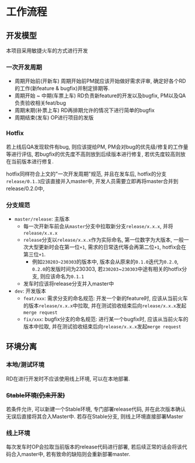 # 工作流程

## 开发模型
本项目采用敏捷火车的方式进行开发

### 一次开发周期
- 周期开始前(开新车)
周期开始前PM就应该开始做好需求评审, 确定好各个RD的工作(新feature & bugfix)并制定排期等.
- 周期开始 ~ 中期(车票上车)
RD负责新feature的开发以及bugfix, PM以及QA负责验收相关feat/bug
- 周期末期(补票上车)
RD再排期允许的情况下进行简单的bugfix
- 周期结束(发车)
OP进行项目的发版
### Hotfix
若上线后QA发现软件有bug, 则应该提给PM, PM会对bug的优先级/修复的工作量等进行评估, 若bugfix的优先度不高则放到后续版本进行修复, 若优先度较高则放在当前版本进行修复.

hotfix同样符合上文的"一次开发周期"规范, 并且在发车后, hotfix的分支`release/0.1.3`应该直接并入master中, 开发人员需要立即再将master合并到release/0.2.0中,
### 分支规范

- `master/release`: 主版本
    - 每一次开新车前会从`master`分支中拉取新分支`release/x.x.x`, 并将`release/x.x.x`
    - `release`分支以`release/x.x.x`作为实际命名, 第一位数字为大版本, 一般一次大型更新时会在第一位`+1`, 需求的日常迭代等会再第二位`+1`, hotfix会在第三位`+1`.
        - 例如`230203~230303`的版本中, 版本会从原来的`0.1.0`迭代为`0.2.0`, `0.2.0`的发版时间为230303, 若`230203`~`230303`中途有相关的hotfix分支, 则应该命名为`0.1.1`
    - 发车时应该将release分支并入master中
- `dev`: 开发版本
    - `feat/xxx`: 需求分支的命名规范: 开发一个新的feature时, 应该从当前火车的版本`release/x.x.x`中拉取, 并在测试验收结束后向`release/x.x.x`发起`merge request`
    - `fix/xxx`: bugfix分支的命名规范: 进行某一个bugfix时, 应该从当前火车的版本中拉取, 并在测试验收结束后向`release/x.x.x`发起`merge request`

## 环境分离

### 本地/测试环境
RD在进行开发时不应该使用线上环境, 可以在本地部署.
### ~~Stable环境(仍未开发)~~
若条件允许, 可以新建一个Stable环境, 专门部署release代码, 并在此次版本确认无误后直接将其合入Master中. 若存在Stable分支, 则线上环境直接部署Master
### 线上环境
每次发车时OP会拉取当前版本的release代码进行部署, 若后续正常的话会将该代码合入master中, 若有致命的缺陷则会重新部署master.